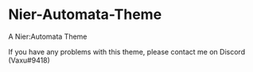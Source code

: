 # Nier-Automata-Theme
A Nier:Automata Theme 

If you have any problems with this theme, please contact me on Discord (Vaxu#9418)
